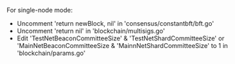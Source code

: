 For single-node mode:
- Uncomment 'return newBlock, nil' in 'consensus/constantbft/bft.go'
- Uncomment 'return nil' in 'blockchain/multisigs.go'
- Edit 'TestNetBeaconCommitteeSize' & 'TestNetShardCommitteeSize' or 'MainNetBeaconCommitteeSize & 'MainnNetShardCommitteeSize' to 1 in 'blockchain/params.go'
